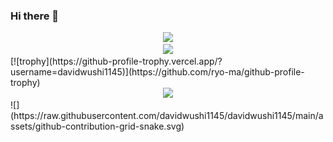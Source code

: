 ### Hi there 👋
<div align="center"> <img height="137px" src="https://github-readme-stats.vercel.app/api?username=davidwushi1145&hide_title=true&hide_border=true&show_icons=trueline_height=21&text_color=000&icon_color=000&bg_color=0,ea6161,ffc64d,fffc4d,52fa5a&theme=graywhite" /> </div>
<div align="center"> <img src="https://github-readme-stats.vercel.app/api/top-langs/?username=davidwushi1145&hide_title=true&hide_border=true&layout=compact&langs_count=6&text_color=000&icon_color=fff&bg_color=0,52fa5a,4dfcff,c64dff&theme=graywhite" /> </div>
[![trophy](https://github-profile-trophy.vercel.app/?username=davidwushi1145)](https://github.com/ryo-ma/github-profile-trophy)
<div align="center"> <img src="https://metrics.lecoq.io/davidwushi1145?template=Terminal&config.timezone=Asia%2FShanghai"> </div>
![](https://raw.githubusercontent.com/davidwushi1145/davidwushi1145/main/assets/github-contribution-grid-snake.svg)
<!--
